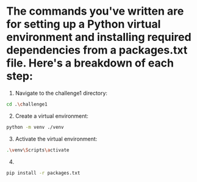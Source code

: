 # The commands you've written are for setting up a Python virtual environment and installing required dependencies from a packages.txt file. Here's a breakdown of each step:
1. Navigate to the challenge1 directory:
```bash
cd .\challenge1
```
2. Create a virtual environment:
```bash
python -m venv ./venv
```
3. Activate the virtual environment:
```bash
.\venv\Scripts\activate
```
4.
```bash
pip install -r packages.txt
```



